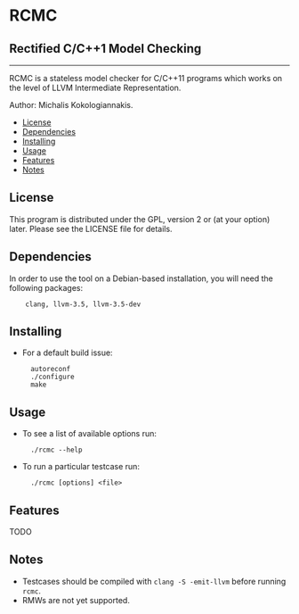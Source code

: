 RCMC
=====
Rectified C/C++1 Model Checking
-------------------------------

---

RCMC is a stateless model checker for C/C++11 programs which works on the
level of LLVM Intermediate Representation. 

Author: Michalis Kokologiannakis.

* [License](#license)
* [Dependencies](#dependencies)
* [Installing](#installing)
* [Usage](#usage)
* [Features](#features)
* [Notes](#notes)

<a name="license">License</a>
-----------------------------

This program is distributed under the GPL, version 2 or (at your option) 
later. Please see the LICENSE file for details.

<a name="dependencies">Dependencies</a>
---------------------------------------

In order to use the tool on a Debian-based installation, you will need the
following packages:

		clang, llvm-3.5, llvm-3.5-dev

<a name="installing">Installing</a>
----------------------------------

* For a default build issue:

		autoreconf
		./configure
		make

<a name="usage">Usage</a>
-------------------------

* To see a list of available options run:

		./rcmc --help
		
* To run a particular testcase run:

		./rcmc [options] <file>

<a name="features">Features</a>
-------------------------------

TODO

<a name="notes">Notes</a>
------------------------

* Testcases should be compiled with `clang -S -emit-llvm` before running `rcmc`.
* RMWs are not yet supported.
